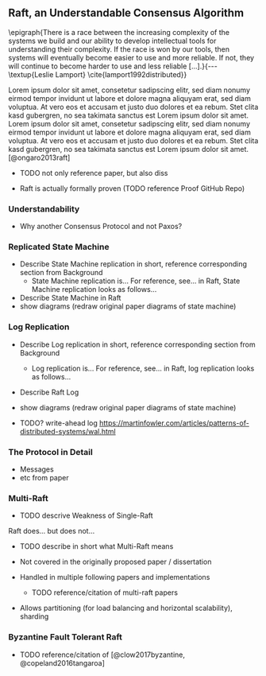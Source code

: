 ## Raft, an Understandable Consensus Algorithm

\epigraph{There is a race between the increasing complexity of the systems we build and our ability to develop intellectual tools for understanding their complexity. 
If the race is won by our tools, then systems will eventually become easier to use and more reliable. If not, they will continue to become harder to use and less reliable [...].}{--- \textup{Leslie Lamport} \cite{lamport1992distributed}}

Lorem ipsum dolor sit amet, consetetur sadipscing elitr, sed diam nonumy eirmod tempor invidunt ut labore et dolore magna aliquyam erat, sed diam voluptua. At vero eos et accusam et justo duo dolores et ea rebum. Stet clita kasd gubergren, no sea takimata sanctus est Lorem ipsum dolor sit amet. Lorem ipsum dolor sit amet, consetetur sadipscing elitr, sed diam nonumy eirmod tempor invidunt ut labore et dolore magna aliquyam erat, sed diam voluptua. At vero eos et accusam et justo duo dolores et ea rebum. Stet clita kasd gubergren, no sea takimata sanctus est Lorem ipsum dolor sit amet. [@ongaro2013raft]

- TODO not only reference paper, but also diss

- Raft is actually formally proven (TODO reference Proof GitHub Repo)


### Understandability

- Why another Consensus Protocol and not Paxos?

### Replicated State Machine

- Describe State Machine replication in short, reference corresponding section from Background
    - State Machine replication is... For reference, see... in Raft, State Machine replication looks as follows...
- Describe State Machine in Raft
- show diagrams (redraw original paper diagrams of state machine)

### Log Replication

- Describe Log replication in short, reference corresponding section from Background
    - Log replication is... For reference, see... in Raft, log replication looks as follows...

- Describe Raft Log
- show diagrams (redraw original paper diagrams of state machine)

- TODO? write-ahead log https://martinfowler.com/articles/patterns-of-distributed-systems/wal.html

### The Protocol in Detail

- Messages
- etc from paper

### Multi-Raft

- TODO descrive Weakness of Single-Raft

Raft does... but does not...

- TODO describe in short what Multi-Raft means
- Not covered in the originally proposed paper / dissertation
- Handled in multiple following papers and implementations
    - TODO reference/citation of multi-raft papers

- Allows partitioning (for load balancing and horizontal scalability), sharding

### Byzantine Fault Tolerant Raft

- TODO reference/citation of [@clow2017byzantine, @copeland2016tangaroa]
